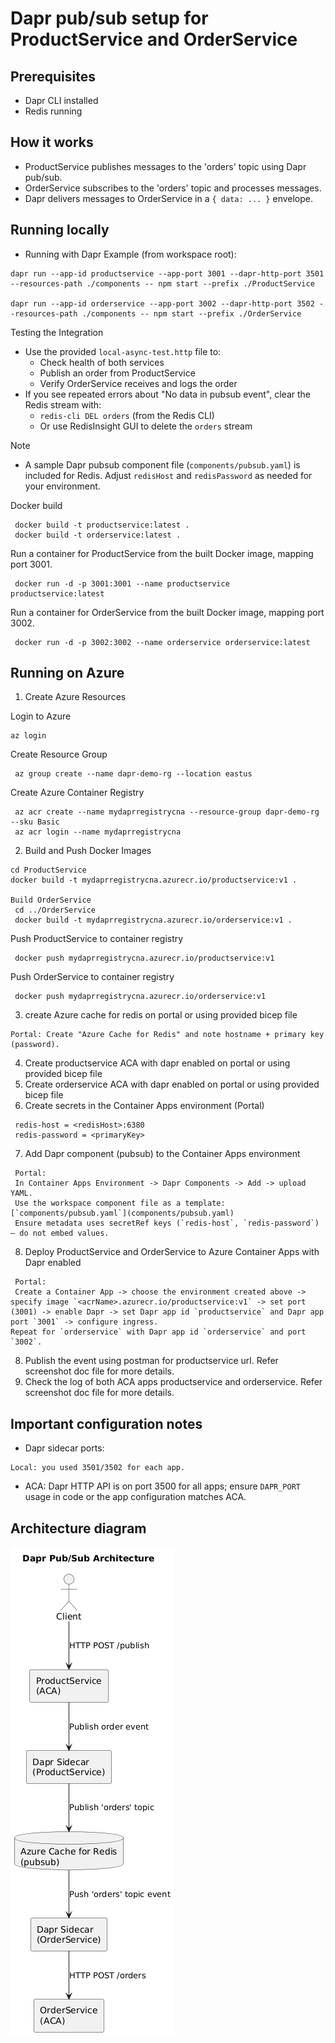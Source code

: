 # Dapr pub/sub setup for ProductService and OrderService

## Prerequisites
- Dapr CLI installed
- Redis running

## How it works
- ProductService publishes messages to the 'orders' topic using Dapr pub/sub.
- OrderService subscribes to the 'orders' topic and processes messages.
- Dapr delivers messages to OrderService in a `{ data: ... }` envelope.

## Running locally

- Running with Dapr
Example (from workspace root):

```
dapr run --app-id productservice --app-port 3001 --dapr-http-port 3501 --resources-path ./components -- npm start --prefix ./ProductService

dapr run --app-id orderservice --app-port 3002 --dapr-http-port 3502 --resources-path ./components -- npm start --prefix ./OrderService

```

 Testing the Integration
- Use the provided `local-async-test.http` file to:
  - Check health of both services
  - Publish an order from ProductService
  - Verify OrderService receives and logs the order
- If you see repeated errors about "No data in pubsub event", clear the Redis stream with:
  - `redis-cli DEL orders` (from the Redis CLI)
  - Or use RedisInsight GUI to delete the `orders` stream

 Note
- A sample Dapr pubsub component file (`components/pubsub.yaml`) is included for Redis. Adjust `redisHost` and `redisPassword` as needed for your environment.

Docker build
```
 docker build -t productservice:latest .
 docker build -t orderservice:latest .
```
Run a container for ProductService from the built Docker image, mapping port 3001.
```
 docker run -d -p 3001:3001 --name productservice productservice:latest
```
Run a container for OrderService from the built Docker image, mapping port 3002.
```
 docker run -d -p 3002:3002 --name orderservice orderservice:latest
```
## Running on Azure

1. Create Azure Resources

 Login to Azure
 ```
az login
```
Create Resource Group
```
 az group create --name dapr-demo-rg --location eastus
```

Create Azure Container Registry
```
 az acr create --name mydaprregistrycna --resource-group dapr-demo-rg --sku Basic
 az acr login --name mydaprregistrycna
```

2. Build and Push Docker Images
```
cd ProductService
docker build -t mydaprregistrycna.azurecr.io/productservice:v1 .

Build OrderService
 cd ../OrderService
 docker build -t mydaprregistrycna.azurecr.io/orderservice:v1 .
```
Push ProductService to container registry
```
 docker push mydaprregistrycna.azurecr.io/productservice:v1
```
Push OrderService to container registry
```
 docker push mydaprregistrycna.azurecr.io/orderservice:v1
```

3. create Azure cache for redis on portal or using provided bicep file
 ```
 Portal: Create "Azure Cache for Redis" and note hostname + primary key (password).
```
4. Create productservice ACA with dapr enabled on portal or using provided bicep file
5. Create orderservice ACA with dapr enabled on portal or using provided bicep file
6. Create secrets in the Container Apps environment (Portal)
   
``` In the Container Apps Environment -> Settings -> Secrets -> Add secrets:
 redis-host = <redisHost>:6380 
 redis-password = <primaryKey>
 ```
7. Add Dapr component (pubsub) to the Container Apps environment
```
 Portal:
 In Container Apps Environment -> Dapr Components -> Add -> upload YAML.
 Use the workspace component file as a template: [`components/pubsub.yaml`](components/pubsub.yaml)
 Ensure metadata uses secretRef keys (`redis-host`, `redis-password`) — do not embed values.
 ```
8.  Deploy ProductService and OrderService to Azure Container Apps with Dapr enabled
```
 Portal:
 Create a Container App -> choose the environment created above -> specify image `<acrName>.azurecr.io/productservice:v1` -> set port (3001) -> enable Dapr -> set Dapr app id `productservice` and Dapr app port `3001` -> configure ingress.
Repeat for `orderservice` with Dapr app id `orderservice` and port `3002`.
```
8. Publish the event using postman for productservice url. Refer screenshot doc file for more details.
9. Check the log of both ACA apps productservice and orderservice. Refer screenshot doc file for more details.

## Important configuration notes
- Dapr sidecar ports:
 ```
 Local: you used 3501/3502 for each app.
```
- ACA: Dapr HTTP API is on port 3500 for all apps; ensure `DAPR_PORT` usage in code or the app configuration matches ACA.

## Architecture diagram

![alt text](image.png)